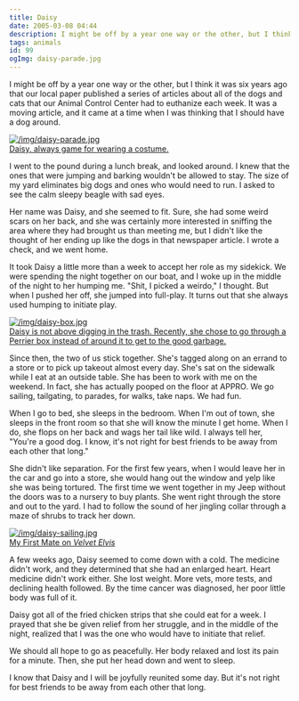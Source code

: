 ```yaml
---
title: Daisy
date: 2005-03-08 04:44
description: I might be off by a year one way or the other, but I think it was six years ago that our local paper published a series of articles about all of the dogs and cats that our Animal Control Center had to euthanize each week.  It was a moving article, and it came at a time when I was thinking that I should have a dog around.  
tags: animals
id: 99
ogImg: daisy-parade.jpg
---
```

I might be off by a year one way or the other, but I think it was six years ago that our local paper published a series of articles about all of the dogs and cats that our Animal Control Center had to euthanize each week.  It was a moving article, and it came at a time when I was thinking that I should have a dog around.  

<a class="lightview centered" href="/img/daisy-parade.jpg" data-lightview-caption="Daisy, always game for wearing a costume." data-lightview-group="group1"><img src="/img/daisy-parade.jpg" alt="/img/daisy-parade.jpg" style="max-width: 650px;"><br><span class="caption">Daisy, always game for wearing a costume.</span></a>

I went to the pound during a lunch break, and looked around.  I knew that the ones that were jumping and barking wouldn't be allowed to stay.  The size of my yard eliminates big dogs and ones who would need to run.  I asked to see the calm sleepy beagle with sad eyes.

Her name was Daisy, and she seemed to fit.  Sure, she had some weird scars on her back, and she was certainly more interested in sniffing the area where they had brought us than meeting me, but I didn't like the thought of her ending up like the dogs in that newspaper article.  I wrote a check, and we went home.

It took Daisy a little more than a week to accept her role as my sidekick.  We were spending the night together on our boat, and I woke up in the middle of the night to her humping me.  "Shit, I picked a weirdo," I thought.  But when I pushed her off, she jumped into full-play.  It turns out that she always used humping to initiate play.

<a class="lightview centered" href="/img/daisy-box.jpg" data-lightview-caption="Daisy is not above digging in the trash.  Recently, she chose to go through a Perrier box instead of around it to get to the good garbage." data-lightview-group="group1"><img src="/img/daisy-box.jpg" alt="/img/daisy-box.jpg" style="max-width: 650px;"><br><span class="caption">Daisy is not above digging in the trash.  Recently, she chose to go through a Perrier box instead of around it to get to the good garbage.</span></a>

Since then, the two of us stick together.  She's tagged along on an errand to a store or to pick up takeout almost every day.  She's sat on the sidewalk while I eat at an outside table.  She has been to work with me on the weekend.  In fact, she has actually pooped on the floor at APPRO.  We go sailing, tailgating, to parades, for walks, take naps.  We had fun.

When I go to bed, she sleeps in the bedroom.  When I'm out of town, she sleeps in the front room so that she will know the minute I get home.  When I do, she flops on her back and wags her tail like wild.  I always tell her, "You're a good dog.  I know, it's not right for best friends to be away from each other that long."

She didn't like separation.  For the first few years, when I would leave her in the car and go into a store, she would hang out the window and yelp like she was being tortured.  The first time we went together in my Jeep without the doors was to a nursery to buy plants.  She went right through the store and out to the yard.  I had to follow the sound of her jingling collar through a maze of shrubs to track her down.

<a class="lightview centered" href="/img/daisy-sailing.jpg" data-lightview-caption="My First Mate on *Velvet Elvis*" data-lightview-group="group1"><img src="/img/daisy-sailing.jpg" alt="/img/daisy-sailing.jpg" style="max-width: 650px;"><br><span class="caption">My First Mate on *Velvet Elvis*</span></a>

A few weeks ago, Daisy seemed to come down with a cold.  The medicine didn't work, and they determined that she had an enlarged heart.  Heart medicine didn't work either.  She lost weight.  More vets, more tests, and declining health followed.  By the time cancer was diagnosed, her poor little body was full of it.

Daisy got all of the fried chicken strips that she could eat for a week.  I prayed that she be given relief from her struggle, and in the middle of the night, realized that I was the one who would have to initiate that relief.

We should all hope to go as peacefully.  Her body relaxed and lost its pain for a minute.  Then, she put her head down and went to sleep.

I know that Daisy and I will be joyfully reunited some day.  But it's not right for best friends to be away from each other that long.
